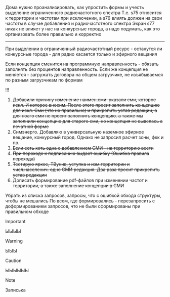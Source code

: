 Дома нужно проанализировать, как упростить формы и учесть выделение ограниченного радиочастотного спектра
Т.е. s75 относится к территории и частотам при исключении, а s76 влиять должен на свои частоты в случае добавления и радиочастотного спектра
Экран s77 никак не влияет у нас на конкурсные города, а надо подумать, как это организовать более правильно и корректно

---
При выделении в ограниченный радиочастотный ресурс - останутся ли конкурсные города - для радио касается только и эфирного вещания

Если концепция сменится на программную направленность - обязать заполнять без процентов направленность. Если же концепция не меняется - загружать договора на общем загрузчике, не изъябываемся по разным загрузчикам по формам

!!!
1) ~~Добавили причину изменение наимен.сми. указали сми, которое искл. И которое вносим. После этого просит заполнить  концепцию для искл. Сми (что не правильно) и прикрепить устав редакции, а для ноаго сми не просит заполнить концепцию. а также мы заполнили концепцию для старого сми, но концепция не вывелась а печатной форме~~
2) Симэнерго. Добавляю в универсальную наземное эфирное вещание, конкурсный город. Однако не запросил расчет зоны, фкк и пр.
3) ~~Если есть хоть одна с добавлением СМИ - на территорию вести~~
4) ~~При переходе к подписанию выдает ошибку (Ошибка правила перехода)~~
5) ~~Тестирую яркое, ТВунив, уступка и изм.территории и числ.населенич. одно СМИ редакция. Два раза просит прикрепить устав редакции~~
6) Дописать формирование pdf-файлов при изменении частот и территории~~, а также заполнение концепции в СМИ~~


Убрать из списка запросов, запросы, что с ошибкой обхода структуры, чтобы не мешались
По всем, где формировались - перезапросить с доформированием запросов, что не были сформированы при правильном обходе

> [!IMPORTANT]
> ЫЫЫЫ

> [!WARNING]
> ЫЫЫ

> [!CAUTION]
> ЫЫЫЫЫЫ

> [!NOTE]
> Записька

